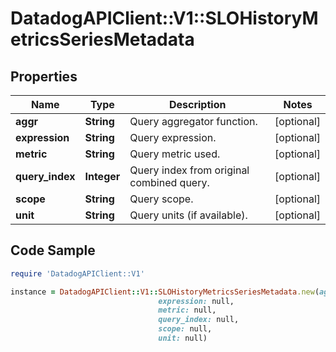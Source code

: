 # DatadogAPIClient::V1::SLOHistoryMetricsSeriesMetadata

## Properties

Name | Type | Description | Notes
------------ | ------------- | ------------- | -------------
**aggr** | **String** | Query aggregator function. | [optional] 
**expression** | **String** | Query expression. | [optional] 
**metric** | **String** | Query metric used. | [optional] 
**query_index** | **Integer** | Query index from original combined query. | [optional] 
**scope** | **String** | Query scope. | [optional] 
**unit** | **String** | Query units (if available). | [optional] 

## Code Sample

```ruby
require 'DatadogAPIClient::V1'

instance = DatadogAPIClient::V1::SLOHistoryMetricsSeriesMetadata.new(aggr: null,
                                 expression: null,
                                 metric: null,
                                 query_index: null,
                                 scope: null,
                                 unit: null)
```


